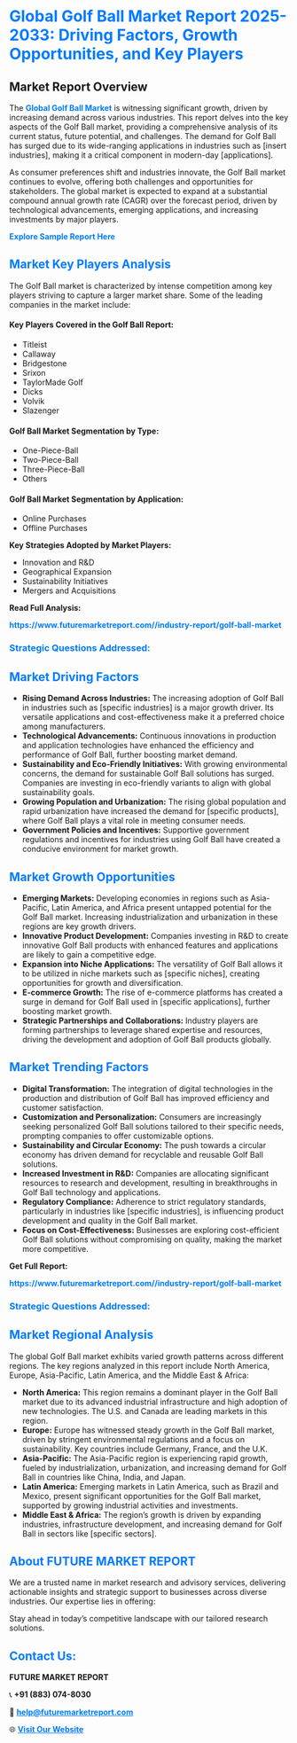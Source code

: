 <h1 style="color: #007BFF;">Global Golf Ball Market Report 2025-2033: Driving Factors, Growth Opportunities, and Key Players</h1>

<section id="overview">
<h2>Market Report Overview</h2>
<p>The <a href="https://www.futuremarketreport.com//industry-report/golf-ball-market" style="color: #007BFF; text-decoration: none;"><strong>Global Golf Ball Market</strong></a> is witnessing significant growth, driven by increasing demand across various industries. This report delves into the key aspects of the Golf Ball market, providing a comprehensive analysis of its current status, future potential, and challenges. The demand for Golf Ball has surged due to its wide-ranging applications in industries such as [insert industries], making it a critical component in modern-day [applications].</p>
<p>As consumer preferences shift and industries innovate, the Golf Ball market continues to evolve, offering both challenges and opportunities for stakeholders. The global market is expected to expand at a substantial compound annual growth rate (CAGR) over the forecast period, driven by technological advancements, emerging applications, and increasing investments by major players.</p>
</section>

<section id="overview">
<p><a href="https://www.futuremarketreport.com//request-sample/reportId=55099" style="color: #007BFF; text-decoration: none;"><strong>Explore Sample Report Here</strong></a></p>
</section>

<section id="key-players">
<h2 style="color: #007BFF;">Market Key Players Analysis</h2>
<p>The Golf Ball market is characterized by intense competition among key players striving to capture a larger market share. Some of the leading companies in the market include:</p>
<h4>Key Players Covered in the Golf Ball Report:</h4>
<ul><li>Titleist</li><li>Callaway</li><li>Bridgestone</li><li>Srixon</li><li>TaylorMade Golf</li><li>Dicks</li><li>Volvik</li><li>Slazenger</li></ul>
<h4>Golf Ball Market Segmentation by Type:</h4>
<ul><li>One-Piece-Ball</li><li>Two-Piece-Ball</li><li>Three-Piece-Ball</li><li>Others</li></ul>

<h4>Golf Ball Market Segmentation by Application:</h4>
<ul><li>Online Purchases</li><li>Offline Purchases</li></ul>
<p><strong>Key Strategies Adopted by Market Players:</strong></p>
<ul>
<li>Innovation and R&D</li>
<li>Geographical Expansion</li>
<li>Sustainability Initiatives</li>
<li>Mergers and Acquisitions</li>
</ul>
</section>

<section>
<p><strong>Read Full Analysis: </strong></p><a href="https://www.futuremarketreport.com//industry-report/golf-ball-market" style="color: #007BFF; text-decoration: none;"><strong>https://www.futuremarketreport.com//industry-report/golf-ball-market</strong></a>
<h3 style="color: #007BFF;">Strategic Questions Addressed:</h3>
</section>

<section id="driving-factors">
<h2 style="color: #007BFF;">Market Driving Factors</h2>
<ul>
<li><strong>Rising Demand Across Industries:</strong> The increasing adoption of Golf Ball in industries such as [specific industries] is a major growth driver. Its versatile applications and cost-effectiveness make it a preferred choice among manufacturers.</li>
<li><strong>Technological Advancements:</strong> Continuous innovations in production and application technologies have enhanced the efficiency and performance of Golf Ball, further boosting market demand.</li>
<li><strong>Sustainability and Eco-Friendly Initiatives:</strong> With growing environmental concerns, the demand for sustainable Golf Ball solutions has surged. Companies are investing in eco-friendly variants to align with global sustainability goals.</li>
<li><strong>Growing Population and Urbanization:</strong> The rising global population and rapid urbanization have increased the demand for [specific products], where Golf Ball plays a vital role in meeting consumer needs.</li>
<li><strong>Government Policies and Incentives:</strong> Supportive government regulations and incentives for industries using Golf Ball have created a conducive environment for market growth.</li>
</ul>
</section>

<section id="growth-opportunities">
<h2 style="color: #007BFF;">Market Growth Opportunities</h2>
<ul>
<li><strong>Emerging Markets:</strong> Developing economies in regions such as Asia-Pacific, Latin America, and Africa present untapped potential for the Golf Ball market. Increasing industrialization and urbanization in these regions are key growth drivers.</li>
<li><strong>Innovative Product Development:</strong> Companies investing in R&D to create innovative Golf Ball products with enhanced features and applications are likely to gain a competitive edge.</li>
<li><strong>Expansion into Niche Applications:</strong> The versatility of Golf Ball allows it to be utilized in niche markets such as [specific niches], creating opportunities for growth and diversification.</li>
<li><strong>E-commerce Growth:</strong> The rise of e-commerce platforms has created a surge in demand for Golf Ball used in [specific applications], further boosting market growth.</li>
<li><strong>Strategic Partnerships and Collaborations:</strong> Industry players are forming partnerships to leverage shared expertise and resources, driving the development and adoption of Golf Ball products globally.</li>
</ul>
</section>

<section id="trending-factors">
<h2 style="color: #007BFF;">Market Trending Factors</h2>
<ul>
<li><strong>Digital Transformation:</strong> The integration of digital technologies in the production and distribution of Golf Ball has improved efficiency and customer satisfaction.</li>
<li><strong>Customization and Personalization:</strong> Consumers are increasingly seeking personalized Golf Ball solutions tailored to their specific needs, prompting companies to offer customizable options.</li>
<li><strong>Sustainability and Circular Economy:</strong> The push towards a circular economy has driven demand for recyclable and reusable Golf Ball solutions.</li>
<li><strong>Increased Investment in R&D:</strong> Companies are allocating significant resources to research and development, resulting in breakthroughs in Golf Ball technology and applications.</li>
<li><strong>Regulatory Compliance:</strong> Adherence to strict regulatory standards, particularly in industries like [specific industries], is influencing product development and quality in the Golf Ball market.</li>
<li><strong>Focus on Cost-Effectiveness:</strong> Businesses are exploring cost-efficient Golf Ball solutions without compromising on quality, making the market more competitive.</li>
</ul>
</section>

<section>
<p><strong>Get Full Report: </strong></p><a href="https://www.futuremarketreport.com//industry-report/golf-ball-market" style="color: #007BFF; text-decoration: none;"><strong>https://www.futuremarketreport.com//industry-report/golf-ball-market</strong></a>
<h3 style="color: #007BFF;">Strategic Questions Addressed:</h3>
</section>


<section id="regional-analysis">
<h2 style="color: #007BFF;">Market Regional Analysis</h2>
<p>The global Golf Ball market exhibits varied growth patterns across different regions. The key regions analyzed in this report include North America, Europe, Asia-Pacific, Latin America, and the Middle East & Africa:</p>
<ul>
<li><strong>North America:</strong> This region remains a dominant player in the Golf Ball market due to its advanced industrial infrastructure and high adoption of new technologies. The U.S. and Canada are leading markets in this region.</li>
<li><strong>Europe:</strong> Europe has witnessed steady growth in the Golf Ball market, driven by stringent environmental regulations and a focus on sustainability. Key countries include Germany, France, and the U.K.</li>
<li><strong>Asia-Pacific:</strong> The Asia-Pacific region is experiencing rapid growth, fueled by industrialization, urbanization, and increasing demand for Golf Ball in countries like China, India, and Japan.</li>
<li><strong>Latin America:</strong> Emerging markets in Latin America, such as Brazil and Mexico, present significant opportunities for the Golf Ball market, supported by growing industrial activities and investments.</li>
<li><strong>Middle East & Africa:</strong> The region’s growth is driven by expanding industries, infrastructure development, and increasing demand for Golf Ball in sectors like [specific sectors].</li>
</ul>
</section>

<footer>
<h2 style="color: #007BFF;">About FUTURE MARKET REPORT</h2>
<p>We are a trusted name in market research and advisory services, delivering actionable insights and strategic support to businesses across diverse industries. Our expertise lies in offering:</p>

<p>Stay ahead in today’s competitive landscape with our tailored research solutions.</p>

<h2 style="color: #007BFF;">Contact Us:</h2>
<p><strong>FUTURE MARKET REPORT</strong></p>
<p>📞 <strong>+91 (883) 074-8030</strong></p>
<p>📧 <strong><a href="mailto:help@futuremarketreport.com" style="color: #007BFF;">help@futuremarketreport.com</a></strong></p>
<p>🌐 <strong><a href="https://www.futuremarketreport.com/" style="color: #007BFF;">Visit Our Website</a></strong></p>
</footer>